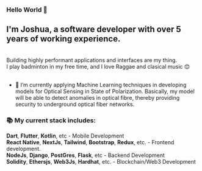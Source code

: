 ### Hello World 👋

<h2 align="left">I'm Joshua, a software developer with over 5 years of working experience.</h2> <br>
Building highly performant applications and interfaces are my thing. <br>
I play badminton in my free time, and I love Raggae and clasical music 😊 <br><br>

- 🔭 I’m currently applying Machine Learning techniques in developing models for Optical Sensing in State of Polarization. Basically, my model will be able to detect anomalies in optical fibre, thereby providing security to underground optical fiber networks.

### 📚 My current stack includes:

**Dart**, **Flutter**, **Kotlin**, etc - Mobile Development <br>
**React Native**, **NextJs**, **Tailwind**, **Bootstrap**, **Redux**, etc. - Frontend development. <br>
**NodeJs**, **Django**, **PostGres**, **Flask**, etc - Backend Development <br>
**Solidity**, **Ethersjs**, **Web3Js**, **Hardhat**, etc. - Blockchain/Web3 Development <br>
